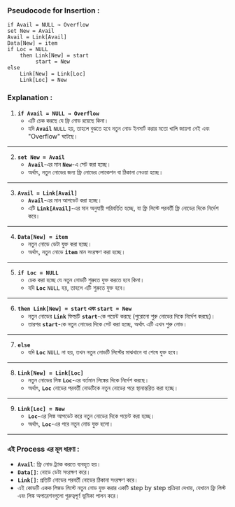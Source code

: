### **Pseudocode for Insertion :**

```
if Avail = NULL → Overflow
set New = Avail
Avail = Link[Avail]
Data[New] = item
if Loc = NULL
    then Link[New] = start
         start = New
else
    Link[New] = Link[Loc]
    Link[Loc] = New
``` 

### **Explanation :**

1. **`if Avail = NULL → Overflow`**
   - এটি চেক করছে যে ফ্রি নোড রয়েছে কিনা।
   - যদি **`Avail`** `NULL` হয়, তাহলে বুঝতে হবে নতুন নোড ইনসার্ট করার মতো খালি জায়গা নেই এবং "Overflow" ঘটেছে।

---

2. **`set New = Avail`**
   - **`Avail`**-এর মান **`New`**-এ সেট করা হচ্ছে।
   - অর্থাৎ, নতুন নোডের জন্য ফ্রি নোডের লোকেশন বা ঠিকানা নেওয়া হচ্ছে।

---

3. **`Avail = Link[Avail]`**
   - **`Avail`**-এর মান আপডেট করা হচ্ছে। 
   - এটি **`Link[Avail]`**-এর মান অনুযায়ী পরিবর্তিত হচ্ছে, যা ফ্রি লিস্টে পরবর্তী ফ্রি নোডের দিকে নির্দেশ করে। 

---

4. **`Data[New] = item`**
   - নতুন নোডে ডেটা যুক্ত করা হচ্ছে।
   - অর্থাৎ, নতুন নোডে **`item`** মান সংরক্ষণ করা হচ্ছে।

---

5. **`if Loc = NULL`**
   - চেক করা হচ্ছে যে নতুন নোডটি শুরুতে যুক্ত করতে হবে কিনা।
   - যদি **`Loc`** `NULL` হয়, তাহলে এটি শুরুতে যুক্ত হবে।

---

6. **`then Link[New] = start` এবং `start = New`**
   - নতুন নোডের **`Link`** ফিল্ডটি **`start`**-কে পয়েন্ট করছে (পুরোনো শুরু নোডের দিকে নির্দেশ করছে)।
   - তারপর **`start`**-কে নতুন নোডের দিকে সেট করা হচ্ছে, অর্থাৎ এটি এখন শুরু নোড।

---

7. **`else`**
   - যদি **`Loc`** `NULL` না হয়, তখন নতুন নোডটি লিস্টের মাঝখানে বা শেষে যুক্ত হবে।

---

8. **`Link[New] = Link[Loc]`**
   - নতুন নোডের লিঙ্ক **`Loc`**-এর বর্তমান লিঙ্কের দিকে নির্দেশ করছে।
   - অর্থাৎ, **`Loc`** নোডের পরবর্তী নোডটিকে নতুন নোডের পরে স্থানান্তরিত করা হচ্ছে।

---

9. **`Link[Loc] = New`**
   - **`Loc`**-এর লিঙ্ক আপডেট করে নতুন নোডের দিকে পয়েন্ট করা হচ্ছে।
   - অর্থাৎ, **`Loc`**-এর পরে নতুন নোড যুক্ত হলো।

---

### **এই Process এর মূল ধারণা :**
- **`Avail`**: ফ্রি নোড ট্র্যাক করতে ব্যবহৃত হয়।
- **`Data[]`**: নোডে ডেটা সংরক্ষণ করে।
- **`Link[]`**: প্রতিটি নোডের পরবর্তী নোডের ঠিকানা সংরক্ষণ করে।
- এই কোডটি একক লিঙ্কড লিস্টে নতুন নোড যুক্ত করার একটি step by step প্রক্রিয়া দেখায়, যেখানে ফ্রি লিস্ট এবং লিঙ্ক অপারেশনগুলো গুরুত্বপূর্ণ ভূমিকা পালন করে।